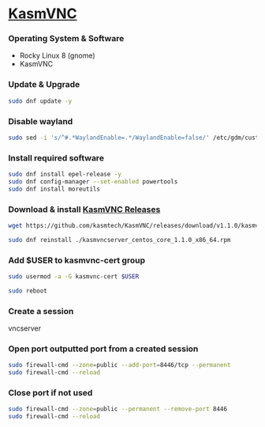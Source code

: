 # [KasmVNC](https://github.com/kasmtech/KasmVNC)

### Operating System & Software
- Rocky Linux 8 (gnome)
- KasmVNC

### Update & Upgrade
```bash
sudo dnf update -y
```
### Disable wayland
```bash
sudo sed -i 's/^#.*WaylandEnable=.*/WaylandEnable=false/' /etc/gdm/custom.conf
```

### Install required software
```bash
sudo dnf install epel-release -y
sudo dnf config-manager --set-enabled powertools
sudo dnf install moreutils
```

### Download & install [KasmVNC Releases](https://github.com/kasmtech/KasmVNC/releases)
```bash
wget https://github.com/kasmtech/KasmVNC/releases/download/v1.1.0/kasmvncserver_centos_core_1.1.0_x86_64.rpm

sudo dnf reinstall ./kasmvncserver_centos_core_1.1.0_x86_64.rpm
```

### Add $USER to kasmvnc-cert group
```bash
sudo usermod -a -G kasmvnc-cert $USER

sudo reboot
```

### Create a session
vncserver

### Open port outputted port from a created session 
```bash
sudo firewall-cmd --zone=public --add-port=8446/tcp --permanent
sudo firewall-cmd --reload
```

### Close port if not used
```bash
sudo firewall-cmd --zone=public --permanent --remove-port 8446
sudo firewall-cmd --reload
```
